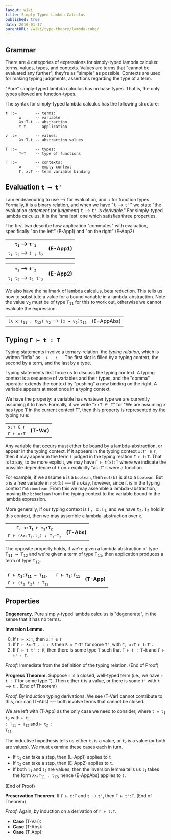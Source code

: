 ```yaml
---
layout: wiki
title: Simply-Typed Lambda Calculus
published: true
date: 2016-01-17
parentURL: /wiki/type-theory/lambda-cube/
---
```


## Grammar

There are 4 categories of expressions for simply-typed lambda calculus:
terms, values, types, and contexts. Values are terms that "cannot be
evaluated any further", they're as "simple" as possible. Contexts are
used for making typing judgments, assertions regarding the type of a term.

"Pure" simply-typed lambda calculus has no base types. That is, the only
types allowed are function-types.

The syntax for simply-typed lambda calculus has the following structure:

```
t ::=        -- terms:
      x      -- variable
      λx:T.t -- abstraction
      t t    -- application

v ::=        -- values:
      λx:T.t -- abstraction values

T ::=        -- types:
      T→T    -- type of functions

Γ ::=        -- contexts:
      ∅      -- empty context
      Γ, x:T -- term variable binding
```

## Evaluation `t ⟶ t'`

I am endeavouring to use &#10230; for evaluation, and <tt>&rarr;</tt>
for function types. Formally, it is a binary relation, and when we have
"<tt>t</tt> ⟶ <tt>t'</tt>" we state "the evaluation <dfn>statement</dfn>
(or <dfn>judgment</dfn>) <tt>t</tt> ⟶ <tt>t'</tt> is
<dfn>derivable</dfn>." For simply-typed lambda calculus, it is the
'smallest' one which satisfies three properties.

The first two describe how application "commutes" with evaluation,
specifically "on the left" (E-App1) and "on the right" (E-App2)

<table class="inference">
<tbody>
  <tr>
    <th>
      <tt>t<sub>1</sub></tt> &#10230; <tt>t'<sub>1</sub></tt>
    </th>
    <th rowspan="2" style="border: 0px;">
    (E-App1)
    </th>
  </tr>
  <tr>
    <td class="conclusion">
      <tt>t<sub>1</sub> t<sub>2</sub></tt> &#10230; <tt>t'<sub>1</sub> t<sub>2</sub></tt>
    </td>
  </tr>
</tbody>
</table>

<table class="inference">
<tbody>
  <tr>
    <th>
      <tt>t<sub>2</sub></tt> &#10230; <tt>t'<sub>2</sub></tt>
    </th>
    <th rowspan="2" style="border: 0px;">
    (E-App2)
    </th>
  </tr>
  <tr>
    <td class="conclusion">
      <tt>t<sub>1</sub> t<sub>2</sub></tt> &#10230; <tt>t<sub>1</sub> t'<sub>2</sub></tt>
    </td>
  </tr>
</tbody>
</table>

We also have the hallmark of lambda calculus, beta reduction. This tells
us how to substitute a value for a bound variable in a
lambda-abstraction. Note the value <tt>v<sub>2</sub></tt> must be of
type <tt>T<sub>11</sub></tt> for this to work out, otherwise we cannot
evaluate the expression.

<table class="inference">
<tbody>
  <tr>
    <td class="conclusion">
      <tt>(λ x:T<sub>11</sub> . t<sub>12</sub>) v<sub>2</sub></tt> &#10230; <tt>[x &#8614; v<sub>2</sub>]t<sub>12</sub></tt>
    </td>
    <td style="border:0px;">
      (E-AppAbs)
    </td>
  </tr>
</tbody>
</table>

## Typing `Γ ⊢ t : T`

Typing statements involve a ternary-relation, the _typing relation_,
which is written "infix" as `_ ⊢ _ : _`. The first slot is filled by a
typing context, the second by a term, and the last by a type.

Typing statements first force us to discuss the typing context. A typing
context is a sequence of variables and their types, and the "comma"
operator extends the context by "pushing" a new binding on the right. A
variable appears at most once in a typing context.

We have the property: a variable has whatever type we are currently
assuming it to have. Formally, if we write "<tt>x:T ∈ Γ</tt>" for "We
are assuming <tt>x</tt> has type <tt>T</tt> in the current context
<tt>Γ</tt>", then this property is represented by the typing rule:

<table class="inference">
<tbody>
  <tr>
    <th>
      <tt>x:T ∈ Γ</tt>
    </th>
    <th rowspan="2" style="border: 0px;">
    (T-Var)
    </th>
  </tr>
  <tr>
    <td class="conclusion">
      <tt>Γ ⊢ x:T</tt>
    </td>
  </tr>
</tbody>
</table>

Any variable that occurs must either be bound by a lambda-abstraction,
or appear in the typing context. If it appears in the typing context `x:T' ∈ Γ`,
then it may appear in the term `t` judged in the typing relation `Γ ⊢
t:T`. That is to say, to be more explicit, we may have `Γ ⊢ t(x):T`
where we indicate the possible dependence of `t` on `x` explicitly "as
if" it were a function.

For example, if we assume `b` is a `boolean`, then `not(b)` is
also a `boolean`. But `b` is a free variable in `not(b)` --- it's okay,
however, since it is in the typing context `Γ=b:boolean`. From this we
may assemble a lambda-abstraction, moving the `b:boolean` from the 
typing context to the variable bound in the lambda expression.

More generally, if our typing context is <tt>Γ, x:T<sub>1</sub></tt>,
and we have <tt>t<sub>2</sub>:T<sub>2</sub></tt> hold in this context,
then we may assemble a lambda-abstraction over `x`. 

<table class="inference">
<tbody>
  <tr>
    <th>
      <tt>Γ, x:T<sub>1</sub> ⊢ t<sub>2</sub>:T<sub>2</sub></tt>
    </th>
    <th rowspan="2" style="border: 0px;">
    (T-Abs)
    </th>
  </tr>
  <tr>
    <td class="conclusion">
      <tt>Γ ⊢ (λx:T<sub>1</sub>.t<sub>2</sub>) : T<sub>1</sub>&rarr;T<sub>2</sub></tt>
    </td>
  </tr>
</tbody>
</table>

The opposite property holds, if we're given a lambda abstraction of type
<tt>T<sub>11</sub> &rarr; T<sub>12</sub></tt> and we're given a term of
type <tt>T<sub>11</sub></tt>, then application produces a term of type
<tt>T<sub>12</sub></tt>.

<table class="inference">
<tbody>
  <tr>
    <th>
      <span>
        <tt>Γ ⊢ t<sub>1</sub>:T<sub>11</sub> &rarr; T<sub>12</sub></tt>,
      </span>
      <span style="margin-left:1.5em;">
        <tt>Γ ⊢ t<sub>2</sub>:T<sub>11</sub></tt>
      </span>
    </th>
    <th rowspan="2" style="border: 0px;">
    (T-App)
    </th>
  </tr>
  <tr>
    <td class="conclusion">
      <tt>Γ ⊢ (t<sub>1</sub> t<sub>2</sub>) : T<sub>12</sub></tt>
    </td>
  </tr>
</tbody>
</table>

## Properties

**Degeneracy.**
Pure simply-typed lambda calculus is "degenerate", in the sense that it
has no terms.

**Inversion Lemma.**

0. If `Γ ⊢ x:T`, then `x:T ∈ Γ`
0. If `Γ ⊢ λx:T . t : R` then `R = T→T'` for some `T'`, with `Γ, x:T ⊢ t:T'`.
0. If `Γ ⊢ t t' : R`, then there is some type `T` such that
   `Γ ⊢ t : T→R` and `Γ ⊢ t' : T`.

_Proof:_ Immediate from the definition of the typing relation. (End of Proof)

**Progress Theorem.**
Suppose `t` is a closed, well-typed term (i.e., we have `⊢ t : T` for
some type `T`).
Then either `t` is a value, or there is some `t'` with <code>t</code>
&#10230; <code>t'</code>.
(End of Theorem)

_Proof._ By induction typing derivations. We see (T-Var) cannot
contribute to this, nor can (T-Abs) --- both involve terms that cannot
be closed.

We are left with (T-App) as the only case we need to consider, where
<code>t = t<sub>1</sub> t<sub>2</sub></code>
with <code>⊢ t<sub>1</sub> : T<sub>11</sub> &rarr; T<sub>12</sub></code>
and <code>⊢ t<sub>2</sub> : T<sub>11</sub></code>.

The inductive hypothesis tells us either <code>t<sub>1</sub></code> is a
value, or <code>t<sub>2</sub></code> is a value (or both are values). We
must examine these cases each in turn.

- If <code>t<sub>1</sub></code> can take a step, then (E-App1) applies to `t`
- If <code>t<sub>2</sub></code> can take a step, then (E-App2) applies
  to `t`.
- If both <code>t<sub>1</sub></code> and <code>t<sub>2</sub></code> are
  values, then the inversion lemma tells us <code>t<sub>1</sub></code>
  takes the form <code>λx:T<sub>11</sub> . t<sub>12</sub></code>, hence
  (E-AppAbs) applies to `t`.

(End of Proof)

**Preservation Theorem.**
If `Γ ⊢ t:T` and <code>t</code> &#10230; <code>t'</code>,
then `Γ ⊢ t':T`.
(End of Theorem)

_Proof._ Again, by induction on a derivation of `Γ ⊢ t:T`.

- **Case** (T-Var):
- **Case** (T-Abs):
- **Case** (T-App):
